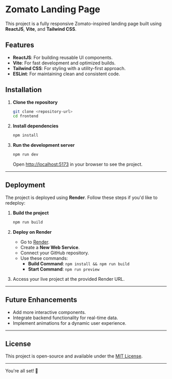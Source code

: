 # Zomato Landing Page

This project is a fully responsive Zomato-inspired landing page built using **ReactJS**, **Vite**, and **Tailwind CSS**.



## Features

- **ReactJS**: For building reusable UI components.  
- **Vite**: For fast development and optimized builds.  
- **Tailwind CSS**: For styling with a utility-first approach.  
- **ESLint**: For maintaining clean and consistent code.  



## Installation

1. **Clone the repository**  
   ```bash
   git clone <repository-url>
   cd frontend
   ```

2. **Install dependencies**  
   ```bash
   npm install
   ```

3. **Run the development server**  
   ```bash
   npm run dev
   ```
   Open [http://localhost:5173](http://localhost:5173) in your browser to see the project.

---

## Deployment

The project is deployed using **Render**. Follow these steps if you'd like to redeploy:

1. **Build the project**  
   ```bash
   npm run build
   ```

2. **Deploy on Render**  
   - Go to [Render](https://render.com/).  
   - Create a **New Web Service**.  
   - Connect your GitHub repository.  
   - Use these commands:
     - **Build Command**: `npm install && npm run build`  
     - **Start Command**: `npm run preview`  

3. Access your live project at the provided Render URL.

---

## Future Enhancements

- Add more interactive components.
- Integrate backend functionality for real-time data.
- Implement animations for a dynamic user experience.

---

## License

This project is open-source and available under the [MIT License](LICENSE).

---

You're all set! 🚀